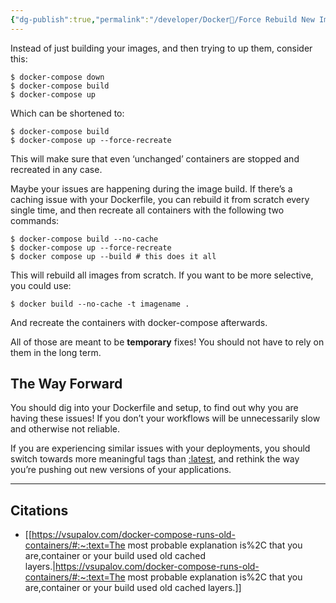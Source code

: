 ```yaml
---
{"dg-publish":true,"permalink":"/developer/Docker🐳/Force Rebuild New Image/","noteIcon":""}
---
```


Instead of just building your images, and then trying to up them, consider this:

```
$ docker-compose down
$ docker-compose build
$ docker-compose up
```

Which can be shortened to:

```
$ docker-compose build
$ docker-compose up --force-recreate
```

This will make sure that even ‘unchanged’ containers are stopped and recreated in any case.

Maybe your issues are happening during the image build. If there’s a caching issue with your Dockerfile, you can rebuild it from scratch every single time, and then recreate all containers with the following two commands:

```
$ docker-compose build --no-cache
$ docker-compose up --force-recreate
$ docker compose up --build # this does it all
```

This will rebuild all images from scratch. If you want to be more selective, you could use:

```
$ docker build --no-cache -t imagename .
```

And recreate the containers with docker-compose afterwards.

All of those are meant to be **temporary** fixes! You should not have to rely on them in the long term.

## The Way Forward

You should dig into your Dockerfile and setup, to find out why you are having these issues! If you don’t your workflows will be unnecessarily slow and otherwise not reliable.

If you are experiencing similar issues with your deployments, you should switch towards more meaningful tags than [:latest](https://vsupalov.com/docker-latest-tag/), and rethink the way you’re pushing out new versions of your applications.

---
## Citations
- [[https://vsupalov.com/docker-compose-runs-old-containers/#:~:text=The most probable explanation is%2C that you are,container or your build used old cached layers.\|https://vsupalov.com/docker-compose-runs-old-containers/#:~:text=The most probable explanation is%2C that you are,container or your build used old cached layers.]]